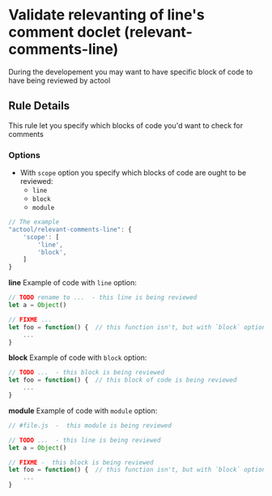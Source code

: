 # Validate relevanting of line&#39;s comment doclet (relevant-comments-line)

During the developement you may want to have specific block of code to have being reviewed by actool


## Rule Details

This rule let you specify which blocks of code you'd want to check for comments

### Options

- With `scope` option you specify which blocks of code  are ought to be reviewed:
  + `line`
  + `block`
  + `module`

```js
// The example
"actool/relevant-comments-line": {
    'scope': [
        'line',
        'block',
    ]
}
```

**line**
Example of code with `line` option:

```js
// TODO rename to ...  - this line is being reviewed
let a = Object()

// FIXME ...
let foo = function() {  // this function isn't, but with `block` option would be
    ...
}
```

**block**
Example of code with `block` option:

```js
// TODO ...  - this block is being reviewed
let foo = function() {  // this block of code is being reviewed
    ...
}
```

**module**
Example of code with `module` option:

```js
// #file.js  -  this module is being reviewed

// TODO ...  - this line is being reviewed
let a = Object()

// FIXME -  this block is being reviewed
let foo = function() {  // this function isn't, but with `block` option would be
    ...
}
```